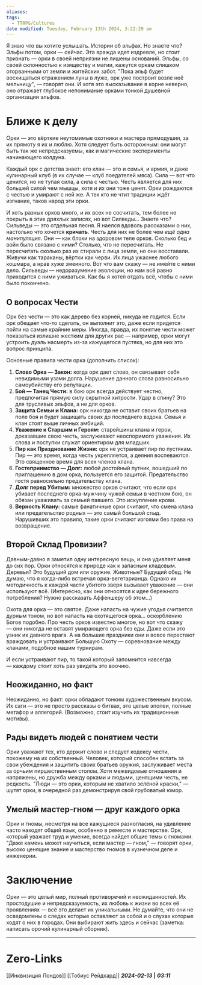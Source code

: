 ```yaml
---
aliases: 
tags:
  - TTRPG/Cultures
date modified: Tuesday, February 13th 2024, 3:22:29 am
---
```

Я знаю что вы хотите услышать. Истории об эльфах. Но знаете что? Эльфы потом, орки — сейчас. Эта вражда идет издревле, но стоит признать — орки в своей неприязни не лишены оснований. Эльфы, со своей склонностью к изяществу и магии, кажутся оркам слишком оторванными от земли и житейских забот. "Пока эльф будет восхищаться отражением луны в луже, орк уже построит возле неё мельницу", — говорят они. И хотя это высказывание в корне неверно, оно отражает глубокое непонимание орками тонкой душевной организации эльфов. 

# Ближе к делу

Орки — это вёрткие неутомимые охотники и мастера прямодушия, за их прямоту я их и люблю. Хотя следует быть осторожным: они могут быть так же непредсказуемы, как и магические эксперименты начинающего колдуна.

Каждый орк с детства знает: его клан — это и семья, и армия, и даже кулинарный клуб (в их случае — клуб поедателей мяса). Сила — вот что ценится, но не тупая сила, а сила с честью. Честь является для них большей силой чем мышцы, хотя и их они тоже ценят. Орки рождаются с честью и умирают с ней же. А тех кто не чтит традиции ждёт изгнание, таков народ эти орки. 

И хоть разных орков много, и их всех не сосчитать, тем более не покрыть в этих дряхлых записях, но вот Силведы... 
Знаете что? Сильведы — это отдельная песня. Я наелся вдоволь рассказами о них, настолько что хочется **кричать**. Честь для них не более чем *ещё одна манипуляция*. Они — как блохи на здоровом теле орков. Сколько бед и войн было связано с ними? Столько, что не пересчитать. Не пересчитать сколько раз их стирали с лица земли, но они восставали. Живучи как тараканы, вёртки как черви. Их лица ужаснее любого кошмара, а нрав хуже змеиного. Вот что вам скажу — не имейте с ними дело. Сильведы — недоразумение эволюции, но нам всё равно приходится с ними уживаться. Как бы я хотел отдать всё, чтобы с ними было покончено. 

## О вопросах Чести
Орк без чести — это как дерево без корней, никуда не годится. Если орк обещает что-то сделать, он выполнит это, даже если придется пойти на самые крайние меры. Иногда, правда, их понятие чести может показаться излишне жестким для других рас — например, орки могут устроить дуэль насмерть из-за кажущегося пустяка, но для них это вопрос принципа.

Основные правила чести орка (дополнить список):
1. **Слово Орка — Закон:** когда орк дает слово, он связывает себя невидимыми узами долга. Нарушение данного слова равносильно самоубийству его репутации.
2. **Бой — Танец Чести:** в бою орк всегда действует честно, предпочитая прямую силу скрытной хитрости. Удар в спину? Это для трусливых эльфов, а не для орков.
3. **Защита Семьи и Клана:** орк никогда не оставит своих братьев на поле боя и будет защищать своих до последнего вздоха. Семья и клан стоят выше личных амбиций.
4. **Уважение к Старшим и Героям:** старейшины клана и герои, доказавшие свою честь, заслуживают неоспоримого уважения. Их слова и поступки служат ориентиром для младших.
5. **Пир как Празднование Жизни:** орк не устраивает пир по пустякам. Пир — это время, когда честь укрепляется, а деяния воспеваются. Это священное время для всех членов клана.
6. **Гостеприимство — Долг:** любой достойный путник, вошедший по приглашению в дом орка, пользуется его защитой. Предательство гостя равносильно предательству клана.
7. **Долг перед Убитым:** множество орков считают, что если орк убивает последнего орка-мужчину чужой семьи в честном бою, он обязан ухаживать за семьей павшего. Это искупление крови.
8. **Верность Клану:** самые фанатичные орки считают, что смена клана или предательство родных — это самый большой стыд. Нарушивших это правило, такие орки считают изгоями без права на возвращение.

## Второй Склад Провизии?
Давным-давно я заметил одну интересную вещь, и она удивляет меня до сих пор. Орки относятся к природе как к запасным кладовым. Деревья? Это будущий дом или оружие. Животные? Будущий обед. Не думаю, что я когда-либо встречал орка-вегетарианца. Однако их методичность к каждой части убитого зверя вызывает уважение — они используют всё. (Интересно, как они относятся к идее бережного потребления? Нужно рассказать Аффеншеру об этом...)

Охота для орка — это святое. Даже напасть на чужие угодья считается дурным тоном, но вот напасть на охотящегося орка... оскорблению Богов подобно. Про честь орков известно многое, но вот что скажу — они никогда не оставят умирающего орка без еды. Даже если это узник их давнего врага. А на большие праздники они и вовсе перестают враждовать и устраивают Большую Охоту — соревнование между кланами, подобное нашим турнирам. 

И если устраивают пир, то такой который запомнится навсегда — каждому стоит хоть раз увидеть это воочию. 

## Неожиданно, но факт
Неожиданно, но факт: орки обладают тонким художественным вкусом. Их саги — это не просто рассказы о битвах, это целые эпопеи, полные метафор и аллегорий. (Возможно, стоит изучить их традиционные мотивы).

## Рады видеть людей с понятием чести
Орки уважают тех, кто держит слово и следует кодексу чести, похожему на их собственный. Человек, который способен встать за свои убеждения и защитить своих братьев оружия, заслуживает места за орчьим пиршественным столом. Хотя межвидовые отношения и напряжены, но дружба между орками и людьми, ценящими честь, не редкость. "Люди — это орки, которым не хватило зелёной краски," — шутят орки, в очередной раз демонстрируя свой грубоватый юмор.

## Умелый мастер-гном — друг каждого орка
Орки и гномы, несмотря на все кажущиеся разногласия, на удивление часто находят общий язык, особенно в ремесле и мастерстве. Орк, который уважает труд и умение, всегда найдет общие темы с гномами. "Даже камень может научиться, если мастер — гном," — говорят орки, высоко ценящие знание и мастерство гномов в кузнечном деле и инженерии. 

# Заключение
Орки — это целый мир, полный противоречий и неожиданностей. Их простодушие и непредсказуемость, их любовь к жизни во всех её проявлениях — всё это делает их уникальными. Не думайте, что они не осведомлены о следах которые оставляют за собой и о слухах которые ходят о них в городах. Они выбирают жить здесь и сейчас (заметка: написать орочий кулинарный сборник).

___
# Zero-Links
[[Инквизиция Лондов]]
[[Тобиус Рейдхард]]
***2024-02-13*** **|** ***03:11***